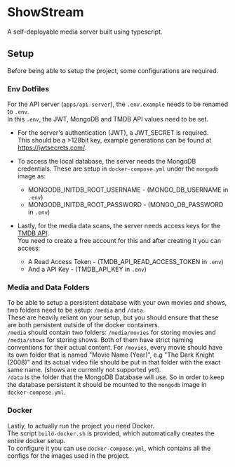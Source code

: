 # ShowStream

A self-deployable media server built using typescript.

## Setup

Before being able to setup the project, some configurations are required.

### Env Dotfiles

For the API server (`apps/api-server`), the `.env.example` needs to be renamed to `.env`.  
In this `.env`, the JWT, MongoDB and TMDB API values need to be set.

- For the server's authentication (JWT), a JWT_SECRET is required.  
This should be a >128bit key, example generations can be found at <https://jwtsecrets.com/>.  
- To access the local database, the server needs the MongoDB credentials. These are setup in `docker-compose.yml` under the `mongodb` image as:
  - MONGODB_INITDB_ROOT_USERNAME - (MONGO_DB_USERNAME in `.env`)
  - MONGODB_INITDB_ROOT_PASSWORD - (MONGO_DB_PASSWORD in `.env`)

- Lastly, for the media data scans, the server needs access keys for the [TMDB API](https://developer.themoviedb.org/docs/getting-started).  
You need to create a free account for this and after creating it you can access:
  - A Read Access Token - (TMDB_API_READ_ACCESS_TOKEN in `.env`)
  - And a API Key - (TMDB_API_KEY in `.env`)

### Media and Data Folders

To be able to setup a persistent database with your own movies and shows, two folders need to be setup: `/media` and `/data`.  
These are heavily reliant on your setup, but you should ensure that these are both persistent outside of the docker containers.  
`/media` should contain two folders: `/media/movies` for storing movies and `/media/shows` for storing shows.
Both of them have strict naming conventions for their actual content. For `/movies`, every movie should have its own folder that is named "Movie Name (Year)", e.g "The Dark Knight (2008)" and its actual video file should be put in that folder with the exact same name. (shows are currently not supported yet).  
`/data` is the folder that the MongoDB Database will use. So in order to keep the database persistent it should be mounted to the `mongodb` image in `docker-compose.yml`.

### Docker

Lastly, to actually run the project you need Docker.  
The script `build-docker.sh` is provided, which automatically creates the entire docker setup.  
To configure it you can use `docker-compose.yml`, which contains all the configs for the images used in the project.
